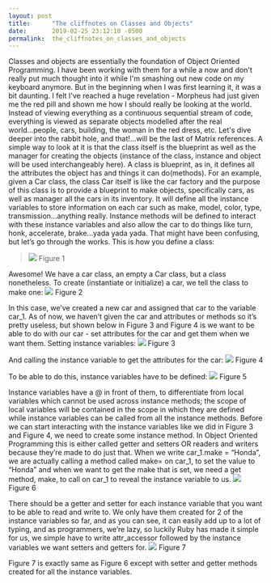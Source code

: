 ```yaml
---
layout: post
title:      "The cliffnotes on Classes and Objects"
date:       2019-02-25 23:12:10 -0500
permalink:  the_cliffnotes_on_classes_and_objects
---
```



Classes and objects are essentially the foundation of Object Oriented Programming. I have been working with them for a while a now and don't really put much thought into it while I'm smashing out new code on my keyboard anymore. But in the beginning when I was first learning it, it was a bit daunting. I felt I've reached a huge revelation - Morpheus had just given me the red pill and shown me how I should really be looking at the world. Instead of viewing everything as a continuous sequential stream of code, everything is viewed as separate objects modelled after the real world...people, cars, building, the woman in the red dress, etc. Let's dive deeper into the rabbit hole, and that!...will be the last of Matrix references. 
A simple way to look at it is that the class itself is the blueprint as well as the manager for creating the objects (instance of the class, instance and object will be used interchangeably here). A class is blueprint, as in, it defines all the attributes the object has and things it can do(methods). For an example, given a Car class, the class Car itself is like the car factory and the purpose of this class is to provide a blueprint to make objects, specifically cars, as well as manager all the cars in its inventory. It will define all the instance variables to store information on each car such as make, model, color, type, transmission…anything really. Instance methods will be defined to interact with these instance variables and also allow the car to do things like turn, honk, accelerate, brake...yada yada yada. 
That might have been confusing, but let’s go through the works. This is how you define a class:

> ![](https://lh3.googleusercontent.com/D8im1XvNKYxYBkwxGzgLtcG2pWmWa5PWKhg-btvhFQaAbhO3V2fcJlOT-84BMDXtxROis-S3C_UPzRgbJUxqQQMT4PbZyZU5-hCS8P7pmWlGeAPAF-KDSiRKsb0YeNYyMX-zMJe8dABkYR-TjFlPk656JxczYYxyGbrocDNPpflEAeLAKOEFclcp_lCuTEGN4RiH2IdOzSieAp50nMZDAqpduNVzCq97Or16buy8dy7RsvBgal-54jOYGrGJ4-PZCp1kLigMW2HWZgnJg_0J9MQqhR5ZIz44bJDBhtu21Di841OMn8hxSiHNfY4_eaS41faL4599at25ao_DFoEoZbrFahqKyoiDzJEBVSr6fjhWc2WOEawjfDryAvsMWMtQL8MMHRKz-DZYcFQ74RUSX2lbXbKdXBMeZSZ1k9z85j7dn9Vd3zYKAlS8doFzlJ4dHX5C6APCEhkKMsjTxmQA9-NoEjeYovdpqFj4rdnposSnbeNZT902hWCtZ1souimj2A0KscA_QghA7UNJZIwsyPBr9WzM9DxUkp1EIJhWxZZPAnxeuU2Eef2c6Vk56PWvi8JLVB1xzOd7p3t1J7sqbt6o2aHd0AyJ5cuSwOTuMd129592Ut4d66CqQ7n2PnSU6x9gjpaEHbvm0R4HayYYls2HXP8wzEo=w523-h62-no) Figure 1

Awesome! We have a car class, an empty a Car class, but a class nonetheless. 
To create (instantiate or initialize) a car, we tell the class to make one:
 ![](https://lh3.googleusercontent.com/85-Y3DrnSz3CHe--VgqfpJetYBNJGoz7p2bEY_Jbr2J1JNSVnPHaDtu7b5ZBdnQDqvyfzFGca0l-W0z5jmy-5f05f9P2YJKAQlne-PsD1DIxhCnCcYGKiD9yDERcmy4wZjOJOBT4lsnzXO09GR2fmD9bKJi3xeHiTFjkCZrKpyM6N8W9eYnChTq2DCZCDNbPSfC7d3vexiWTXvQa8Dv4mvrjVqW-sbfH3SeDSDK-BOdwGfPg8I52fObhi_rZch1SjTV9XXfCEYgYD66aI98a41mXQ9erQYuMCKBQuSpuISX7s7BULiQ3b43__qSVKSMPfPm3i0KDZPbeoCeABOcEbAId8aV2-fn8rbGlB2XGBFTSigi5o7ojuGjeLOyeFdsAr_RUAVeJ5AgYrBMM-_if6xjum8Gipavb37EuDVvqHPx85sG3Y3cJx5VI0hnIAqFbn1NX4a6hjmCPohavpUYZVb2YMsk4Q_6rXP9mp7YlMys2EpGFO86Fxz1WV-1BPPCkKfMSs10a-Vx03cqRLJb6M3i6MQpk4f_iNIOxoG8--FEW3uRedu8ERZwdEJfwy-6D8jCAxjAVkSOwg6f422D2kis1ufYhJ4KozIzk4ylkhncKXAFWolkkwDh-znKhImiy8D1VJi3-ieDnrz6eGZS06Q2NJaZi_Gc=w520-h24-no)
Figure 2

In this case, we’ve created a new car and assigned that car to the variable car_1. As of now, we haven’t given the car and attributes or methods so it’s pretty useless, but shown below in Figure 3 and Figure 4 is we want to be able to do with our car - set attributes for the car and get them when we want them.
Setting instance variables:
 ![](https://lh3.googleusercontent.com/aXVLGu02XXM96qowwFeszMGBTZDEABXWd8vROOy70dgFcsGI-g1kpmVUEQ8rkn7pi11Nxy1kFGbC3MtanITyn5YEbvKWNJl4VwYBcv7eJk1torirMLMpMsYGHCzCGQJfYy0Aq6sVX2Wwx1v263gJ72XJDP4A8XlXesLV4bh_yJPljXeyfRS8t_bjTRLmRmjVQSFhimQzhnHZwSyvhZzpwojgX7Ex_Aat6vXWCvnFuGwSWm_geguyZ6eEote6SRZnOBN1KZq6rr7ucI8lU37ihPyNq77mrP4ncr986HKRO39FoU21fesgSkxlo7pogj8tx4Rj-jlfMkEN9cGDMgGu7yOkhkDVssBLdulbrGWyDLEFQwPD7FIamxGsN3Tva2xD7o8sgtt9eAyqBKlxfJlp-sW1mydQxovN6WhTwDbkMnE3W8W-YOr9u6D5H-hJl24yhyNPpsGJRmubmCpKLLNov8PLGIoSRbh0FLB-gWt-D3XHYdTglmc2NKPFj9ZwmMg29is-9BigWRvA2KegNw9kFRljTq11XbKUyo0dsnNkC9vfbLqe0yYdG9mIUgeRc3ORo7BtP9jF4emqwxARWSmIS2IAKBQ0m3UgB09VMXb2YxhwdqXTsI4DqYdn7t2JhopWThNZ4GD6czcDROTqjHp69yXSrL7kjUg=w527-h60-no)
Figure 3

And calling the instance variable to get the attributes for the car:
 ![](https://lh3.googleusercontent.com/miS3nfZg6X_XUaAfl6U9z64V7R2XjkOTp_S_c3zLICVaZk4t54Ru08u1NyNg8W0v-fcAimC8HwwClZdCbceVHbSe-Xz-zXSC35LgQx7L7xtb8c2aORUvjNah2rugfEO5338tI_6Q-bgzF3IonTE4ynXsa1kmy24BgA_LfiO8dt4P1DBI5B96ph3q43L-EsSGUfiEiNhsvIR9fgr0njcyjkbkoe5ZArjlo0BLm8vlDKRNnubbvSRX5-s2Xd7NTs72PRjYRm9M15z_8AnGLZtOdy6iyhtMtMYciETzkZg46xt0VOS8DG2VMVajurEjQsDvC-9bMf3jY8lLRQw9fN49096GyFoULZDfLoIhhPE67p5Uh7RaFsIqOuusub36LnFIzClabG9pnZu4XtaBYwSspq_WqPUQvNj0EPY3zEaHV7SxhyKA5_mQcYyOl8g3P7692FWySp3lHtPY7m5j0IjHbNcCwCvomNOeSuv3Au9HrFa-lb2vsKs1xswGahXGcmIriqic376F5srYaEnz0xoFegOpWm495qVRZLdGjsU6fohwdZWOzwppoyYslD28WAfe5dhOmFCIY30Rft091mFkt72FxCalQSnRDnreKNA5fkgGlPa6g2-f-T8f2f5dcexvFtSEuAaIwRew4cCrOT99HKRdJhGQLJo=w538-h38-no)
Figure 4

To be able to do this, instance variables have to be defined:
 ![](https://lh3.googleusercontent.com/KQ-tSuXY5msc6gEp0rkIM68tZodd6Z0eIKE9GA4OCWlVkKshr1DfuGjcUQLM5oI4zVrRQuiDGyyxD3KfIdWQuFaEYgdH1ACY5YuN6xRvf63UYAD9s5nSdGIC-1Lyy4HSSriZ2wIA640FWAbvTET7KcDcbEB4B_jcKLg5nIptN2hFmoXY_8si_0ZnS35pbnI3yu01tAL1FDEopYETZTie3f_vFMrfd4FU2ma6O3pxUO72ZaetgcV-bCsoEfk6MLoNG5l7Wc3daw9Fb_Cwauq1KAUCY1COLofZpvXSFuiSxcHPfUrRZFvdGjanm5Vbbj1L92RtSvMo0-BCe9L3_3vb4MtUTBcN2z-dPI3JPVnfTnBx3Givv7fdRDS_tqgoSFvo_2uTHFxZBvp1kgBeYu24ai3ib6-A1_lu-aQiVkPNvHK6TFxt2caFE3KiELqBBs9BRmkU0Yi0CnJ9C-l5FUPCwbt8JOmG0x_A9nkLTs-jETwsko68BKE1w-_9hR98_OcZwYaAyaMD4OZYEzXBF19LTB9MldMaDnmygiJ6hWVCFW6OGIVnIiJBDkfRRJLjwSAGpEne9xc2wLm0xfFdgw1MW-PMSL6w594nHr98SxMJOjq-umnZScd3EcEJqGN0_EsPpO4sruHa0QWjglOHpIlKyFDkWWaorUsnNmXDiWpSSEPEtSB0GeKNm3foOX1zYnagll2iKI9kB_AhhsB1qPn0VeGF=w529-h173-no)
Figure 5

Instance variables have a @ in front of them, to differentiate from local variables which cannot be used across instance methods; the scope of local variables will be contained in the scope in which they are defined while instance variables can be called from all the instance methods. Before we can start interacting with the instance variables like we did in Figure 3 and Figure 4, we need to create some instance method. In Object Oriented Programming this is either called getter and setters OR readers and writers because they’re made to do just that. When we write car_1.make = “Honda”, we are actually calling a method called make= on car_1, to set the value to “Honda” and when we want to get the make that is set, we need a get method, make, to call on car_1 to reveal the instance variable to us.
![](https://lh3.googleusercontent.com/Lh2FiIKZeQ3vazHTPG9b4l3tQ4kwNCrQyevf9AlpI3lI--3x-Lw6q4JA8aZbEIJoRS4TDyUvZNJRlQjTyY-xooezpfgHYuHbRVYPbqoXwV3V3yVwdlNmTPl8kKQUO9MJ4dWTMFBORTuaZGdXMxdAbcRaZFY6nP8dggaSts6z_MA2ZuCAp1lOSNfH4PswBvZ9IBQ3q_iwePauvA6teNPzFSEV-_p3dCsFBg0-y0ZIg7GeWg-65J-WJw7mBAdqEG5q8HQu_69E-IJHUjSjCpDn0rmCauZ6InNNOyuRe8jj0ivZ2mf5V59k4zGgZdeYbG1egGh-FWlS3uv42SrZ1xUeKNesYJVk6IcEOTw5rJ_E8b4ciChlINsk_xVMYBlabUWS4BMuFja-npEbyrLcSF5emxnc5XItaKRwQYQJgOKBHBCy9YdX0Y1dz9Lv6_Q8RLYwaZ9RjxqDv7RHZ-I4OWwH3fQ6DfbH-wKN6DybZ4CQdh4qjYzxyn_yRDYl6S2Qwrxa7VVg-GYGnvSz5BEqjsFGAmxrUsOpLaz32eLCCi7Uq8NyOHq_kW3h4zFO-uzZa1qPG4iKaYDvgt56oKd3BbD6uKvYHwsxDYSYC5os-IZgpHUZsEMVOErljqNun4q3Dr5xJCr3E8axhoUFLWbnRPHnCt6HiQrpJds=w529-h484-no)
Figure 6

There should be a getter and setter for each instance variable that you want to be able to read and write to. We only have them created for 2 of the instance variables so far, and as you can see, it can easily add up to a lot of typing, and as programmers, we’re lazy, so luckily Ruby has made it simple for us, we simple have to write attr_accessor followed by the instance variables we want setters and getters for.
 ![](https://lh3.googleusercontent.com/kTuoIZ_eJe6r5227iN4BVjRpbGM4pcfRJyv2jmFp90pPzzg5cGss3AwCHXUawUBlas3pFfq_t3nCwfYyKaxZR_HDv6820b7xiz7P_9EtreFuZNO23annEsI0FdS_KPG0TWNKhKk54IpD9ljGH-5zHF6yqVT-lQ8OIFfdrxOSJ946mkLG1Imd11-6IT-KZlhMhIHZYDGTIa_QfRaQ96vU7cfRVU1XwKMyq24MmrZRxT5Ub9vVqdK0yuxShlQW6E2igsHwLk5YeKVcRXknAaXHMLfWiyWbros5p48hp0FSiiNjaf-htl2l-AlQ53cD6Av23Z49q-vVKMN-ftgVWZOUxZls2TqE7I9z-Sjp9BvBrz94mDA1YVypJ_chO9Lc9PGFRGT6NowNbQb9b79qjqrNAqWfr2-EjHeUwJ1Jm1Z6AA0nC9dhayc7_zuXap7_SDCMqdAnBVr24rJKaUZOYsAXfWFE1j-ePtDF-x8KHHhQAaf9VQZKQmmeJRquguRQwDKbURwuBK0ArsSGKbcWhoc142WM8SYjzN_BYZ5o2I6O6LCArKP3QET4bJZlW-Yvq3Zw6QSsmABLBj-BIXqQtdbKez-6SbeDzgqlBmGVkjbhZPKc6GOtjRJ5fhlSM66g1rk5q8XI79xeu91CIwb0-ktEU9M7jti1KG0=w528-h98-no)
Figure 7

Figure 7 is exactly same as Figure 6 except with setter and getter methods created for all the instance variables. 




